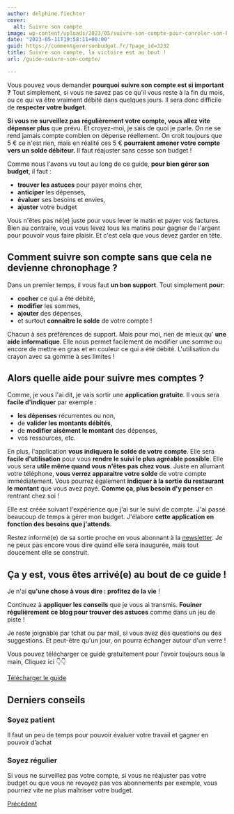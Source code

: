 ```yaml
---
author: delphine.fiechter
cover:
  alt: Suivre son compte
image: wp-content/uploads/2023/05/suivre-son-compte-pour-conroler-son-budget-1.png
date: "2023-05-11T19:58:11+00:00"
guid: https://commentgerersonbudget.fr/?page_id=3232
title: Suivre son compte, la victoire est au bout !
url: /guide-suivre-son-compte/

---
```

Vous pouvez vous demander **pourquoi** **suivre son compte est si important ?** Tout simplement, si vous ne savez pas ce qu'il vous reste à la fin du mois, ou ce qui va être vraiment débité dans quelques jours. Il sera donc difficile de **respecter votre budget**.

**Si vous ne surveillez pas régulièrement votre compte, vous allez vite dépenser plus** que prévu. Et croyez-moi, je sais de quoi je parle. On ne se rend jamais compte combien on dépense réellement. On croit toujours que 5 € ce n'est rien, mais en réalité ces 5 € **pourraient amener votre compte vers un solde débiteur.** Il faut réajuster sans cesse son budget !

Comme nous l'avons vu tout au long de ce guide, **pour bien gérer son budget**, il faut :

- **trouver les astuces** pour payer moins cher,
- **anticiper** les dépenses,
- **évaluer** ses besoins et envies,
- **ajuster** votre budget

Vous n'êtes pas né(e) juste pour vous lever le matin et payer vos factures. Bien au contraire, vous vous levez tous les matins pour gagner de l'argent pour pouvoir vous faire plaisir. Et c'est cela que vous devez garder en tête.

## Comment suivre son compte sans que cela ne devienne chronophage ?

Dans un premier temps, il vous faut **un bon support**. Tout simplement **pour**:

- **cocher** ce qui a été débité,
- **modifier** les sommes,
- **ajouter** des dépenses,
- et surtout **connaître le solde** de votre compte !

Chacun à ses préférences de support. Mais pour moi, rien de mieux qu' **une aide informatique**. Elle nous permet facilement de modifier une somme ou encore de mettre en gras et en couleur ce qui a été débité. L'utilisation du crayon avec sa gomme à ses limites !

## Alors quelle aide pour suivre mes comptes ?

Comme, je vous l'ai dit, je vais sortir une **application gratuite**. Il vous sera **facile d'indiquer** par exemple :

- **les dépenses** récurrentes ou non,
- de **valider les montants débités**,
- de **modifier aisément le montant** des dépenses,
- vos ressources, etc.

En plus, l'application **vous indiquera le solde de votre compte**. Elle sera **facile d'utilisation** pour vous **rendre le suivi le plus agréable possible**. Elle vous sera **utile même quand vous n'êtes pas chez vous**. Juste en allumant votre téléphone, **vous verrez apparaitre votre solde** de votre compte immédiatement. Vous pourrez également **indiquer à la sortie du restaurant le montant** que vous avez payé. **Comme ça, plus besoin d'y penser** en rentrant chez soi !

Elle est créée suivant l'expérience que j'ai sur le suivi de compte. J'ai passé beaucoup de temps à gérer mon budget. J'élabore **cette application en fonction des besoins que j'attends**.

Restez informé(e) de sa sortie proche en vous abonnant à la [newsletter](https://commentgerersonbudget.fr/s-abonner-a-la-newsletter/ ""). Je ne peux pas encore vous dire quand elle sera inaugurée, mais tout doucement elle se construit.

## Ça y est, vous êtes arrivé(e) au bout de ce guide !

Je n'ai **qu'une chose à vous dire : profitez de la vie** !

Continuez à **appliquer les conseils** que je vous ai transmis. **Fouiner régulièrement** **ce blog pour trouver des astuces** comme dans un jeu de piste !

Je reste joignable par tchat ou par mail, si vous avez des questions ou des suggestions. Et peut-être qu'un jour, on pourra échanger autour d'un verre !

Vous pouvez télécharger ce guide gratuitement pour l'avoir toujours sous la main, Cliquez ici 👇👇

[Télécharger le guide](https://commentgerersonbudget.fr/telecharger-gratuitement-le-guide-complet/)

## Derniers conseils

### Soyez patient

Il faut un peu de temps pour pouvoir évaluer votre travail et gagner en pouvoir d’achat

### Soyez régulier

Si vous ne surveillez pas votre compte, si vous ne réajuster pas votre budget ou que vous ne revoyez pas vos abonnements par exemple, vous pourriez vite ne plus maîtriser votre budget.

[Précédent](https://commentgerersonbudget.fr/guide-5-calculer-son-budget "calculer son budget")
